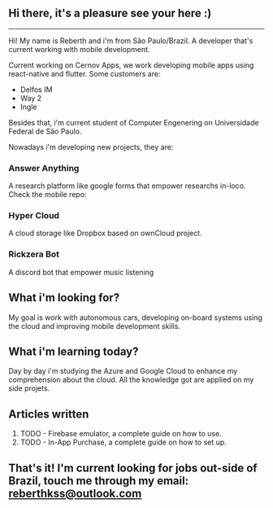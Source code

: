  ## Hi there, it's a pleasure see your here :)

***

Hi! My name is Reberth and i'm from São Paulo/Brazil. A developer that's current working with mobile development.

Current working on Cernov Apps, we work developing mobile apps using react-native and flutter. Some customers are:

* Delfos IM 
* Way 2
* Ingle

Besides that, i'm current student of Computer Engenering on Universidade Federal de São Paulo.


Nowadays i'm developing new projects, they are: 

 ### Answer Anything 
 A research platform like google forms that empower researchs in-loco. Check the mobile repo:

 ### Hyper Cloud 
 A cloud storage like Dropbox based on ownCloud project. 

 ### Rickzera Bot
A discord bot that empower music listening




## What i'm looking for?



My goal is work with autonomous cars, developing on-board systems using the cloud and improving mobile development skills.



## What i'm learning today?



Day by day i'm studying the Azure and Google Cloud to enhance my comprehension about the cloud. All the knowledge got are applied on my side projets.


## Articles written




1. TODO - Firebase emulator, a complete guide on how to use.
2. TODO - In-App Purchase, a complete guide on how to set up.



## That's it! I'm current looking for jobs out-side of Brazil, touch me through my email: <a href="mailto:reberthkss@outlook.com"> reberthkss@outlook.com</a>
<!--
**reberthkss/reberthkss** is a ✨ _special_ ✨ repository because its `README.md` (this file) appears on your GitHub profile.


Here are some ideas to get you started:

- 🔭 I’m currently working on ...
- 🌱 I’m currently learning ...
- 👯 I’m looking to collaborate on ...
- 🤔 I’m looking for help with ...
- 💬 Ask me about ...
- 📫 How to reach me: ...
- 😄 Pronouns: ...
- ⚡ Fun fact: ...
-->
